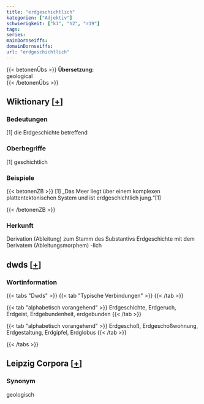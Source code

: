 ```yaml
---
title: "erdgeschichtlich"
kategorien: ["Adjektiv"]
schwierigkeit: ["k1", "h2", "r19"]
tags:
series:
mainDornseiffs:
domainDornseiffs:
url: "erdgeschichtlich"
---
```


{{< betonenÜbs >}}
**Übersetzung:**  
geological  
{{< /betonenÜbs >}}

## Wiktionary [[+](https://de.wiktionary.org/wiki/erdgeschichtlich)]

### Bedeutungen
[1] die Erdgeschichte betreffend  

### Oberbegriffe
[1] geschichtlich  

### Beispiele
{{< betonenZB >}}
[1] „Das Meer liegt über einem komplexen plattentektonischen System und ist erdgeschichtlich jung.“[1]  

{{< /betonenZB >}}
### Herkunft
Derivation (Ableitung) zum Stamm des Substantivs Erdgeschichte mit dem Derivatem (Ableitungsmorphem) -lich  



## dwds [[+](https://www.dwds.de/wb/erdgeschichtlich)]

### Wortinformation
{{< tabs "Dwds" >}}
{{< tab "Typische Verbindungen" >}}
{{< /tab >}}

{{< tab "alphabetisch vorangehend" >}}
Erdgeschichte, Erdgeruch, Erdgeist, Erdgebundenheit, erdgebunden
{{< /tab >}}

{{< tab "alphabetisch vorangehend" >}}
Erdgeschoß, Erdgeschoßwohnung, Erdgestaltung, Erdgipfel, Erdglobus
{{< /tab >}}

{{< /tabs >}}

## Leipzig Corpora [[+](https://corpora.uni-leipzig.de/en/res?word=erdgeschichtlich&corpusId=deu_newscrawl-public_2018)]


### Synonym
geologisch

